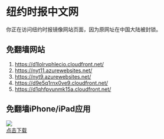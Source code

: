 <h1>纽约时报中文网</h1>
<p>你正在访问纽约时报镜像网站页面，因为原网址在中国大陆被封锁。</p>
<h2>免翻墙网站</h2>
<ol>
<li><a href="https://d1lolrvphlecio.cloudfront.net/" target="1">https://d1lolrvphlecio.cloudfront.net/</a></li>
<li><a href="https://nyt11.azurewebsites.net/" target="2">https://nyt11.azurewebsites.net/</a></li>
<li><a href="https://nyt9.azurewebsites.net/" target="3">https://nyt9.azurewebsites.net/</a></li>
<li><a href="https://d9e5q1rnx0ve9.cloudfront.net/" target="4">https://d9e5q1rnx0ve9.cloudfront.net/</a></li>
<li><a href="https://d1qhfpvunmk15a.cloudfront.net/" target="5">https://d1qhfpvunmk15a.cloudfront.net/</a></li>
</ol>
<h2>免翻墙iPhone/iPad应用</h2>
<p>
	<a href="https://itunes.apple.com/cn/app/niu-yue-shi-bao-zhong-wen-wang/id807498298?mt=8">
		<img src="icon175x175.jpeg" />
		<br/>点击下载
	</a>
</p>